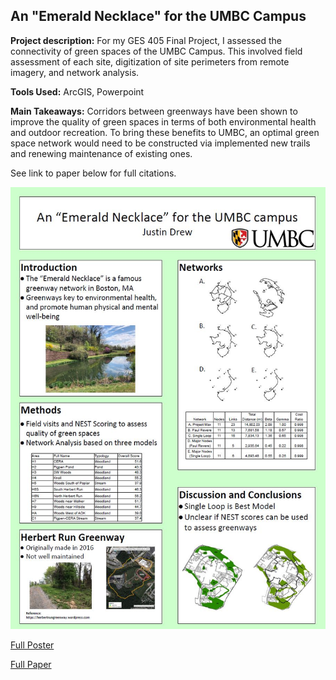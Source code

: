 ## An "Emerald Necklace" for the UMBC Campus

**Project description:** For my GES 405 Final Project, I assessed the connectivity of green spaces of the UMBC Campus. This involved field assessment of each site, digitization of site perimeters from remote imagery, and network analysis.  
  
**Tools Used:** ArcGIS, Powerpoint  
  
**Main Takeaways:** Corridors between greenways have been shown to improve the quality of green spaces in terms of both environmental health and outdoor recreation. To bring these benefits to UMBC, an optimal green space network would need to be constructed via implemented new trails and renewing maintenance of existing ones.   

See link to paper below for full citations.  

<img src="../images/Poster_Sshot.JPG?raw=true"/>

[Full Poster](../pdf/Drew_Poster.pdf)  

[Full Paper](../pdf/Drew_ProjectReport.pdf)
